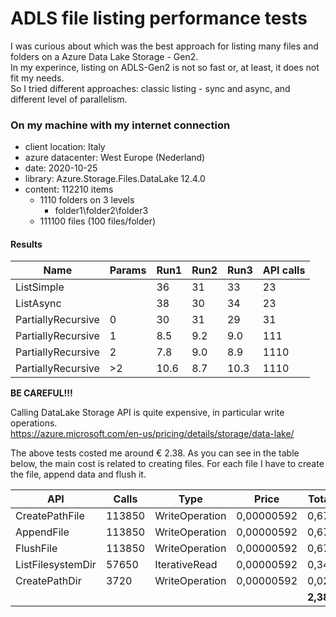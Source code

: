 # ADLS file listing performance tests

I was curious about which was the best approach for listing many files and folders on a Azure Data Lake Storage - Gen2.   
In my experince, listing on ADLS-Gen2 is not so fast or, at least, it does not fit my needs.  
So I tried different approaches: classic listing - sync and async, and different level of parallelism.   

### On my machine with my internet connection

 - client location: Italy
 - azure datacenter: West Europe (Nederland)
 - date: 2020-10-25
 - library: Azure.Storage.Files.DataLake 12.4.0
 - content: 112210 items
   - 1110 folders on 3 levels
     - folder1\folder2\folder3
   - 111100 files (100 files/folder)


#### Results

| Name | Params | Run1 | Run2 | Run3 | API calls |
| - | - | - | - | - | - |
| ListSimple         | | 36 | 31 | 33 | 23 |
| ListAsync          | | 38 | 30 | 34 | 23 |
| PartiallyRecursive | 0 | 30 | 31 | 29 | 31 |
| PartiallyRecursive | 1 | 8.5 | 9.2 | 9.0 | 111 |
| PartiallyRecursive | 2 | 7.8 | 9.0 | 8.9 | 1110 |
| PartiallyRecursive | >2 | 10.6 | 8.7 | 10.3 | 1110 |


**BE CAREFUL!!!**

Calling DataLake Storage API is quite expensive, in particular write operations.  
https://azure.microsoft.com/en-us/pricing/details/storage/data-lake/

The above tests costed me around € 2.38. As you can see in the table below, the main cost is related to creating files. For each file I have to create the file, append data and flush it.

| API |	Calls |	Type	| Price	| Total € |
| - | - | - | - | - |
| CreatePathFile	| 113850	| WriteOperation	| 0,00000592	| 0,6740 |
| AppendFile	| 113850	| WriteOperation	| 0,00000592	| 0,6740 |
| FlushFile	| 113850	| WriteOperation	| 0,00000592	| 0,6740 |
| ListFilesystemDir	| 57650	| IterativeRead	| 0,00000592	| 0,3413 |
| CreatePathDir	| 3720	| WriteOperation	| 0,00000592	| 0,0220 |
| | | | | **2,3853** |



